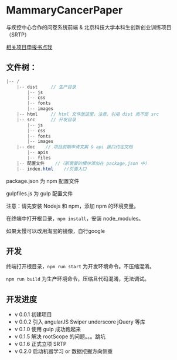 # MammaryCancerPaper

与疾控中心合作的问卷系统前端 & 北京科技大学本科生创新创业训练项目（SRTP）

[相关项目申报书点我](MammaryCancerPaper/doc/立项申报书.md)


## 文件树：

```java
|-- /
    |-- dist     // 生产目录
        |-- js
        |-- css
        |-- fonts
        |-- images
    |-- html     // html 文件放这里，注意，引用 dist 而不是 src
    |-- src      // 开发目录
        |-- js
        |-- css
        |-- fonts
        |-- images
    |-- doc    // 项目前期申请文案 & api 接口约定文档
        |-- apis 
        |-- files
    |-- 配置文件    //（新需要的模块添加在 package,json 中）
    |-- index.html    //页面入口

```

package.json 为 npm 配置文件

gulpfiles.js 为 gulp 配置文件

注意：请先安装 Nodejs 和 npm，添加 npm 的环境变量。

在终端中打开根目录，`npm install`，安装 node_modules。

如果太慢可以改用淘宝的镜像，自行google

## 开发

终端打开根目录，`npm run start` 为开发环境命令。不压缩混淆。

`npm run build` 为生产环境命令，压缩且代码混淆，无法调试。


## 开发进度

 - v 0.0.1 初建项目
 - v 0.0.2 引入 angularJS Swiper underscore jQuery 等库
 - v 0.1.0 使用 gulp 成功跑起来
 - v 0.1.5 解决 rootScope 的问题。。。跳坑
 - v 0.1.6 正式立项 SRTP
 - v 0.2.0 启动机器学习 or 数据挖掘方向侧重